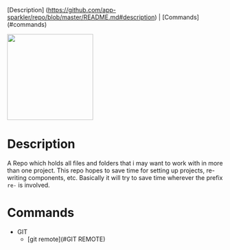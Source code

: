 [Description] (https://github.com/app-sparkler/repo/blob/master/README.md#description) | 
[Commands] (#commands)

<img src="https://octodex.github.com/images/yaktocat.png" width="200" />

# Description
A Repo which holds all files and folders that i may want to work with in more than one project.  This repo hopes to save time for setting up projects, re-writing components, etc.  Basically it will try to save time wherever the prefix `re-` is involved.

# Commands
* GIT
  *  [git remote](#GIT REMOTE) 
